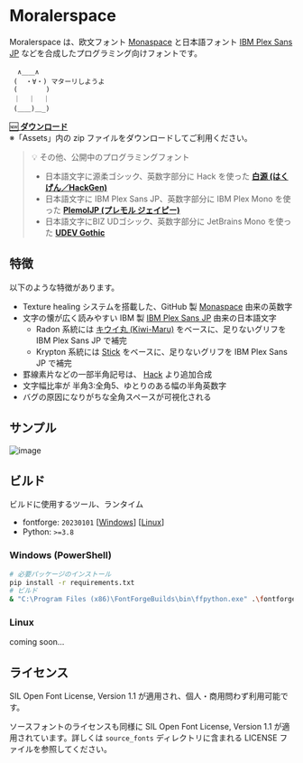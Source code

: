 # Moralerspace

Moralerspace は、欧文フォント [Monaspace](https://github.com/githubnext/monaspace) と日本語フォント [IBM Plex Sans JP](https://github.com/IBM/plex) などを合成したプログラミング向けフォントです。

```
  ∧＿＿∧
 (  ・∀・) マターリしようよ
 (       )
 ｜  ｜  ｜
 (＿＿)＿_)
```

[🆕 **ダウンロード**](https://github.com/yuru7/moralerspace/releases)  
※「Assets」内の zip ファイルをダウンロードしてご利用ください。

> 💡 その他、公開中のプログラミングフォント
> - 日本語文字に源柔ゴシック、英数字部分に Hack を使った [**白源 (はくげん／HackGen)**](https://github.com/yuru7/HackGen)
> - 日本語文字に IBM Plex Sans JP、英数字部分に IBM Plex Mono を使った [**PlemolJP (プレモル ジェイピー)**](https://github.com/yuru7/PlemolJP)
> - 日本語文字にBIZ UDゴシック、英数字部分に JetBrains Mono を使った [**UDEV Gothic**](https://github.com/yuru7/udev-gothic)

## 特徴

以下のような特徴があります。

- Texture healing システムを搭載した、GitHub 製 [Monaspace](https://github.com/githubnext/monaspace) 由来の英数字
- 文字の懐が広く読みやすい IBM 製 [IBM Plex Sans JP](https://github.com/IBM/plex) 由来の日本語文字
    - Radon 系統には [キウイ丸 (Kiwi-Maru)](https://github.com/Kiwi-KawagotoKajiru/Kiwi-Maru) をベースに、足りないグリフを IBM Plex Sans JP で補完
    - Krypton 系統には [Stick](https://github.com/fontworks-fonts/Stick) をベースに、足りないグリフを IBM Plex Sans JP で補完
- 罫線素片などの一部半角記号は、 [Hack](https://github.com/source-foundry/Hack) より追加合成
- 文字幅比率が 半角3:全角5、ゆとりのある幅の半角英数字
- バグの原因になりがちな全角スペースが可視化される

## サンプル

![image](https://github.com/yuru7/moralerspace/assets/13458509/677dc824-dc5a-422b-a070-66484ad14a97)

## ビルド

ビルドに使用するツール、ランタイム

- fontforge: `20230101` \[[Windows](https://fontforge.org/en-US/downloads/windows/)\] \[[Linux](https://fontforge.org/en-US/downloads/gnulinux/)\]
- Python: `>=3.8`

### Windows (PowerShell)

```sh
# 必要パッケージのインストール
pip install -r requirements.txt
# ビルド
& "C:\Program Files (x86)\FontForgeBuilds\bin\ffpython.exe" .\fontforge_script.py && python fonttools_script.py
```

### Linux

coming soon...

## ライセンス

SIL Open Font License, Version 1.1 が適用され、個人・商用問わず利用可能です。

ソースフォントのライセンスも同様に SIL Open Font License, Version 1.1 が適用されています。詳しくは `source_fonts` ディレクトリに含まれる LICENSE ファイルを参照してください。
